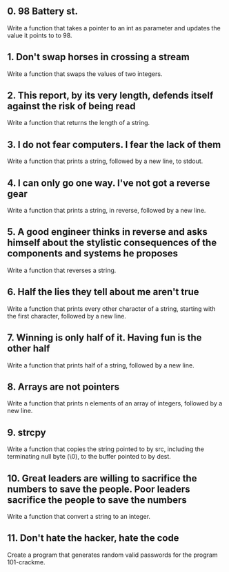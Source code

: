 ## 0. 98 Battery st.
   Write a function that takes a pointer to an int as parameter and updates the value it points to to 98.

## 1. Don't swap horses in crossing a stream
   Write a function that swaps the values of two integers.

## 2. This report, by its very length, defends itself against the risk of being read
   Write a function that returns the length of a string.

## 3. I do not fear computers. I fear the lack of them
   Write a function that prints a string, followed by a new line, to stdout.

## 4. I can only go one way. I've not got a reverse gear
   Write a function that prints a string, in reverse, followed by a new line.

## 5. A good engineer thinks in reverse and asks himself about the stylistic consequences of the components and systems he proposes
   Write a function that reverses a string.

## 6. Half the lies they tell about me aren't true
   Write a function that prints every other character of a string, starting with the first character, followed by a new line.

## 7. Winning is only half of it. Having fun is the other half
   Write a function that prints half of a string, followed by a new line.

## 8. Arrays are not pointers
   Write a function that prints n elements of an array of integers, followed by a new line.

## 9. strcpy
   Write a function that copies the string pointed to by src, including the terminating null byte (\0), to the buffer pointed to by dest.

## 10. Great leaders are willing to sacrifice the numbers to save the people. Poor leaders sacrifice the people to save the numbers
   Write a function that convert a string to an integer.

## 11. Don't hate the hacker, hate the code
   Create a program that generates random valid passwords for the program 101-crackme.
